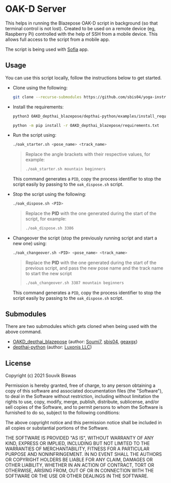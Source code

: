 # OAK-D Server

This helps in running the Blazepose OAK-D script in background (so that terminal control is not lost). Created to be used on a remote device (eg, Raspberry Pi) controlled with the help of SSH from a mobile device. This allows full access to the script from a mobile app.

The script is being used with [Sofia](https://github.com/sbis04/yoga-instructor) app.

## Usage

You can use this script locally, follow the instructions below to get started.

* Clone using the following:

    ```sh
    git clone --recurse-submodules https://github.com/sbis04/yoga-instructor-oak-server.git
    ```

* Install the requirements:

    ```sh
    python3 OAKD_depthai_blazepose/depthai-python/examples/install_requirements.py

    python -m pip install -r OAKD_depthai_blazepose/requirements.txt
    ```

* Run the script using:

    ```sh
    ./oak_starter.sh <pose_name> <track_name>
    ```

    > Replace the angle brackets with their respective values, for example:
    > 
    > ```sh
    > ./oak_starter.sh mountain beginners
    > ```

    This command generates a `PID`, copy the process identifier to stop the script easily by passing to the `oak_dispose.sh` script.

* Stop the script using the following:

    ```sh
    ./oak_dispose.sh <PID>
    ```

    > Replace the **PID** with the one generated during the start of the script, for example:
    > 
    > ```sh
    > ./oak_dispose.sh 3386
    > ```

* Changeover the script (stop the previously running script and start a new one) using:

    ```sh
    ./oak_changeover.sh <PID> <pose_name> <track_name>
    ```

    > Replace the **PID** with the one generated during the start of the previous script, 
    > and pass the new pose name and the track name to start the new script
    > 
    > ```sh
    > ./oak_changeover.sh 3387 mountain beginners
    > ```

    This command generates a `PID`, copy the process identifier to stop the script easily by passing to the `oak_dispose.sh` script.

## Submodules

There are two submodules which gets cloned when being used with the above command.

* [OAKD_depthai_blazepose](https://github.com/Soumi7/OAKD_depthai_blazepose) (author: [Soumi7](https://github.com/Soumi7), [sbis04](https://github.com/sbis04), [geaxgx](https://github.com/geaxgx))
* [depthai-python](https://github.com/luxonis/depthai-python) (author: [Luxonis LLC](https://github.com/luxonis))

## License

Copyright (c) 2021  Souvik Biswas

Permission is hereby granted, free of charge, to any person obtaining a copy
of this software and associated documentation files (the "Software"), to deal
in the Software without restriction, including without limitation the rights
to use, copy, modify, merge, publish, distribute, sublicense, and/or sell
copies of the Software, and to permit persons to whom the Software is
furnished to do so, subject to the following conditions:

The above copyright notice and this permission notice shall be included in all
copies or substantial portions of the Software.

THE SOFTWARE IS PROVIDED "AS IS", WITHOUT WARRANTY OF ANY KIND, EXPRESS OR
IMPLIED, INCLUDING BUT NOT LIMITED TO THE WARRANTIES OF MERCHANTABILITY,
FITNESS FOR A PARTICULAR PURPOSE AND NONINFRINGEMENT. IN NO EVENT SHALL THE
AUTHORS OR COPYRIGHT HOLDERS BE LIABLE FOR ANY CLAIM, DAMAGES OR OTHER
LIABILITY, WHETHER IN AN ACTION OF CONTRACT, TORT OR OTHERWISE, ARISING FROM,
OUT OF OR IN CONNECTION WITH THE SOFTWARE OR THE USE OR OTHER DEALINGS IN THE
SOFTWARE.